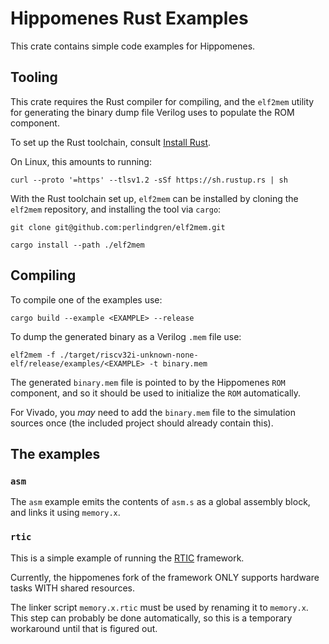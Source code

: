 # Hippomenes Rust Examples

This crate contains simple code examples for Hippomenes.

## Tooling

This crate requires the Rust compiler for compiling, and the ``elf2mem`` utility for generating the binary dump file Verilog uses to populate the ROM component.

To set up the Rust toolchain, consult [Install Rust](https://www.rust-lang.org/tools/install).

On Linux, this amounts to running:

```shell
curl --proto '=https' --tlsv1.2 -sSf https://sh.rustup.rs | sh
```

With the Rust toolchain set up, ``elf2mem`` can be installed by cloning the ``elf2mem`` repository, and installing the tool via ``cargo``:

```shell
git clone git@github.com:perlindgren/elf2mem.git
```

```shell
cargo install --path ./elf2mem
```

## Compiling

To compile one of the examples use:

```shell
cargo build --example <EXAMPLE> --release
```

To dump the generated binary as a Verilog ``.mem`` file use:

```shell
elf2mem -f ./target/riscv32i-unknown-none-elf/release/examples/<EXAMPLE> -t binary.mem 
```

The generated ``binary.mem`` file is pointed to by the Hippomenes ``ROM`` component, and so it should be used to initialize the ``ROM`` automatically.

For Vivado, you *may* need to add the ``binary.mem`` file to the simulation sources once (the included project should already contain this).

## The examples

### ``asm``

The ``asm`` example emits the contents of ``asm.s`` as a global assembly block, and links it using ``memory.x``.

### ``rtic``

This is a simple example of running the [RTIC](https://github.com/rtic-rs/rtic) framework.

Currently, the hippomenes fork of the framework ONLY supports hardware tasks WITH shared resources.

The linker script ``memory.x.rtic`` must be used by renaming it to ``memory.x``. This step can probably be done automatically, so this is a temporary workaround until that is figured out.

